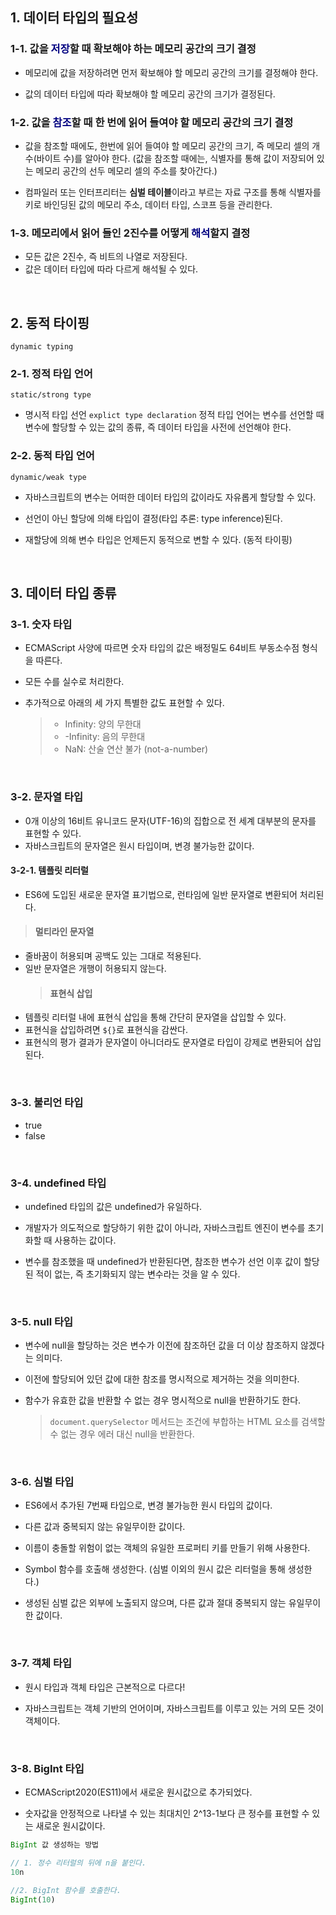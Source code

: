 ## 1. 데이터 타입의 필요성

### 1-1. 값을 <span style="color:navy">저장</span>할 때 확보해야 하는 메모리 공간의 크기 결정

- 메모리에 값을 저장하려면 먼저 확보해야 할 메모리 공간의 크기를 결정해야 한다.

- 값의 데이터 타입에 따라 확보해야 할 메모리 공간의 크기가 결정된다.

### 1-2. 값을 <span style="color:navy">참조</span>할 때 한 번에 읽어 들여야 할 메모리 공간의 크기 결정

- 값을 참조할 때에도, 한번에 읽어 들여야 할 메모리 공간의 크기, 즉 메모리 셀의 개수(바이트 수)를 알아야 한다.
  (값을 참조할 때에는, 식별자를 통해 값이 저장되어 있는 메모리 공간의 선두 메모리 셀의 주소를 찾아간다.)

- 컴파일러 또는 인터프리터는 **심벌 테이블**이라고 부르는 자료 구조를 통해 식별자를 키로 바인딩된 값의 메모리 주소, 데이터 타입, 스코프 등을 관리한다.

### 1-3. 메모리에서 읽어 들인 2진수를 어떻게 <span style="color:navy">해석</span>할지 결정

- 모든 값은 2진수, 즉 비트의 나열로 저장된다.
- 값은 데이터 타입에 따라 다르게 해석될 수 있다.

<br/>

## 2. 동적 타이핑

`dynamic typing`

### 2-1. 정적 타입 언어

`static/strong type`

- 명시적 타입 선언 `explict type declaration`
  정적 타입 언어는 변수를 선언할 때 변수에 할당할 수 있는 값의 종류, 즉 데이터 타입을 사전에 선언해야 한다.

### 2-2. 동적 타입 언어

`dynamic/weak type`

- 자바스크립트의 변수는 어떠한 데이터 타입의 값이라도 자유롭게 할당할 수 있다.
- 선언이 아닌 할당에 의해 타입이 결정(타입 추론: type inference)된다.

- 재할당에 의해 변수 타입은 언제든지 동적으로 변할 수 있다. (동적 타이핑)

<br/>

## 3. 데이터 타입 종류

### 3-1. 숫자 타입

- ECMAScript 사양에 따르면 숫자 타입의 값은 배정밀도 64비트 부동소수점 형식을 따른다.
- 모든 수를 실수로 처리한다.

- 추가적으로 아래의 세 가지 특별한 값도 표현할 수 있다.
  > - Infinity: 양의 무한대
  > - -Infinity: 음의 무한대
  > - NaN: 산술 연산 불가 (not-a-number)

<br/>

### 3-2. 문자열 타입

- 0개 이상의 16비트 유니코드 문자(UTF-16)의 집합으로 전 세계 대부분의 문자를 표현할 수 있다.
- 자바스크립트의 문자열은 원시 타입이며, 변경 불가능한 값이다.

#### 3-2-1. 템플릿 리터럴

- ES6에 도입된 새로운 문자열 표기법으로, 런타임에 일반 문자열로 변환되어 처리된다.

> #### 멀티라인 문자열

- 줄바꿈이 허용되며 공백도 있는 그대로 적용된다.
- 일반 문자열은 개행이 허용되지 않는다.
  > #### 표현식 삽입
- 템플릿 리터럴 내에 표현식 삽입을 통해 간단히 문자열을 삽입할 수 있다.
- 표현식을 삽입하려면 `${}`로 표현식을 감싼다.
- 표현식의 평가 결과가 문자열이 아니더라도 문자열로 타입이 강제로 변환되어 삽입된다.

<br/>

### 3-3. 불리언 타입

- true
- false

<br/>

### 3-4. undefined 타입

- undefined 타입의 값은 undefined가 유일하다.
- 개발자가 의도적으로 할당하기 위한 값이 아니라,
  자바스크립트 엔진이 변수를 초기화할 때 사용하는 값이다.

- 변수를 참조했을 때 undefined가 반환된다면,
  참조한 변수가 선언 이후 값이 할당된 적이 없는, 즉 초기화되지 않는 변수라는 것을 알 수 있다.

<br/>

### 3-5. null 타입

- 변수에 null을 할당하는 것은 변수가 이전에 참조하던 값을 더 이상 참조하지 않겠다는 의미다.
- 이전에 할당되어 있던 값에 대한 참조를 명시적으로 제거하는 것을 의미한다.

- 함수가 유효한 값을 반환할 수 없는 경우 명시적으로 null을 반환하기도 한다.
  > `document.querySelector` 메서드는 조건에 부합하는 HTML 요소를 검색할 수 없는 경우 에러 대신 null을 반환한다.

<br/>

### 3-6. 심벌 타입

- ES6에서 추가된 7번째 타입으로, 변경 불가능한 원시 타입의 값이다.
- 다른 값과 중복되지 않는 유일무이한 값이다.
- 이름이 충돌할 위험이 없는 객체의 유일한 프로퍼티 키를 만들기 위해 사용한다.
- Symbol 함수를 호출해 생성한다. (심벌 이외의 원시 값은 리터럴을 통해 생성한다.)

- 생성된 심벌 값은 외부에 노출되지 않으며, 다른 값과 절대 중복되지 않는 유일무이한 값이다.

<br/>

### 3-7. 객체 타입

- 원시 타입과 객체 타입은 근본적으로 다르다!

- 자바스크립트는 객체 기반의 언어이며, 자바스크립트를 이루고 있는 거의 모든 것이 객체이다.

<br/>

### 3-8. BigInt 타입

- ECMAScript2020(ES11)에서 새로운 원시값으로 추가되었다.

- 숫자값을 안정적으로 나타낼 수 있는 최대치인 2^13-1보다 큰 정수를 표현할 수 있는 새로운 원시값이다.

```js
BigInt 값 생성하는 방법

// 1. 정수 리터럴의 뒤에 n을 붙인다.
10n

//2. BigInt 함수를 호출한다.
BigInt(10)
```
